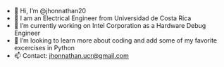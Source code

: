 - 👋 Hi, I’m @jhonnathan20
- 👀 I am an Electrical Engineer from Universidad de Costa Rica
- 🌱 I’m currently working on Intel Corporation as a Hardware Debug Engineer
- 💞️ I’m looking to learn more about coding and add some of my favorite excercises in Python
- 📫 Contact: jhonnathan.ucr@gmail.com

<!---
jhonnathan20/jhonnathan20 is a ✨ special ✨ repository because its `README.md` (this file) appears on your GitHub profile.
You can click the Preview link to take a look at your changes.
--->
